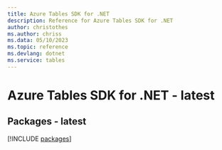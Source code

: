 ```yaml
---
title: Azure Tables SDK for .NET
description: Reference for Azure Tables SDK for .NET
author: christothes
ms.author: chriss
ms.data: 05/10/2023
ms.topic: reference
ms.devlang: dotnet
ms.service: tables
---
```

# Azure Tables SDK for .NET - latest
## Packages - latest
[!INCLUDE [packages](tables-index.md)]